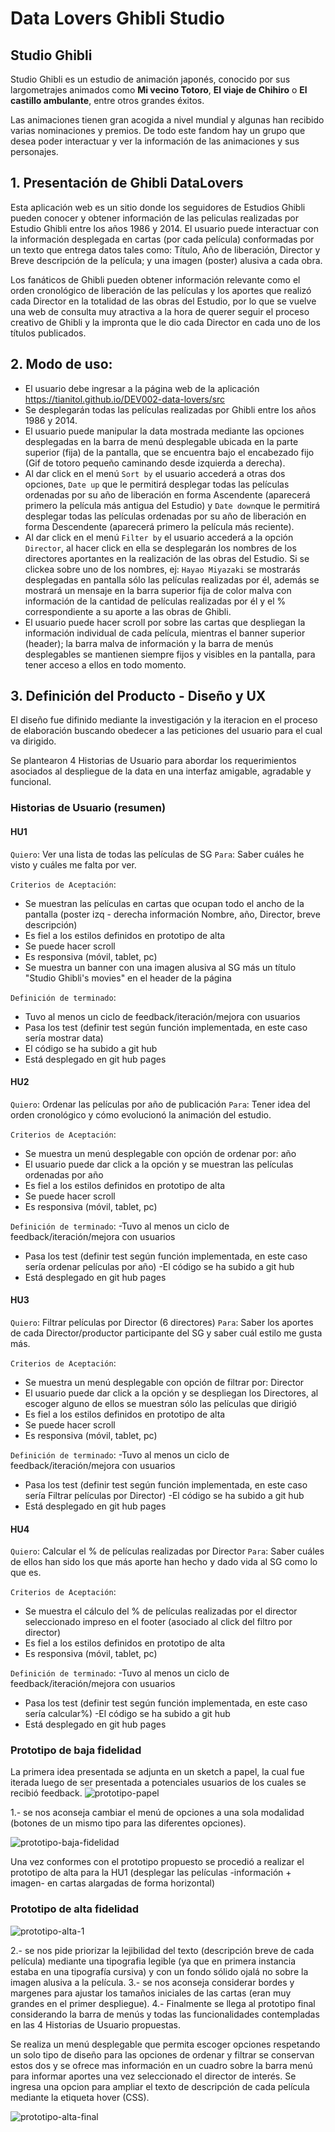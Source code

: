 # Data Lovers Ghibli Studio

## Studio Ghibli

Studio Ghibli es un estudio de animación japonés, conocido por sus largometrajes
animados como **Mi vecino Totoro**, **El viaje de Chihiro** o
**El castillo ambulante**, entre otros grandes éxitos.

Las animaciones tienen gran acogida a nivel mundial y algunas han recibido varias nominaciones y premios. De todo este fandom hay un grupo que desea poder interactuar y ver la información de las animaciones y sus personajes.


## 1. Presentación de Ghibli DataLovers

Esta aplicación web es un sitio donde los seguidores de Estudios Ghibli pueden conocer y obtener información de las peliculas realizadas por Estudio Ghibli entre los años 1986 y 2014. El usuario puede interactuar con la información desplegada en cartas (por cada película) conformadas por un texto que entrega datos tales como: Título, Año de liberación, Director y Breve descripción de la película; y una imagen (poster) alusiva a cada obra.

Los fanáticos de Ghibli pueden obtener información relevante como el orden cronológico de liberación de las películas y los aportes que realizó cada Director en la totalidad de las obras del Estudio, por lo que se vuelve una web de consulta muy atractiva a la hora de querer seguir el proceso creativo de Ghibli y la impronta que le dio cada Director en cada uno de los títulos publicados. 


## 2. Modo de uso:
* El usuario debe ingresar a la página web de la aplicación https://tianitol.github.io/DEV002-data-lovers/src
* Se desplegarán todas las películas realizadas por Ghibli entre los años 1986 y 2014.
* El usuario puede manipular la data mostrada mediante las opciones desplegadas en la barra de menú desplegable ubicada en la parte superior (fija) de la pantalla, que se encuentra bajo el encabezado fijo (Gif de totoro pequeño caminando desde izquierda a derecha).
* Al dar click en el menú `Sort by` el usuario accederá a otras dos opciones, `Date up` que le permitirá desplegar todas las películas ordenadas por su año de liberación en forma Ascendente (aparecerá primero la película más antigua del Estudio) y `Date down`que le permitirá desplegar todas las películas ordenadas por su año de liberación en forma Descendente (aparecerá primero la película más reciente).
* Al dar click en el menú `Filter by` el usuario accederá a la opción `Director`, al hacer click en ella se desplegarán los nombres de los directores aportantes en la realización de las obras del Estudio. Si se clickea sobre uno de los nombres, ej: `Hayao Miyazaki` se mostrarás desplegadas en pantalla sólo las películas realizadas por él, además se mostrará un mensaje en la barra superior fija de color malva con información de la cantidad de películas realizadas por él y el % correspondiente a su aporte a las obras de Ghibli.
* El usuario puede hacer scroll por sobre las cartas que despliegan la información individual de cada película, mientras el banner superior (header); la barra malva de información y la barra de menús desplegables se mantienen siempre fijos y visibles en la pantalla, para tener acceso a ellos en todo momento.

## 3. Definición del Producto - Diseño y UX

El diseño fue difinido mediante la investigación y la iteracion en el proceso de elaboración buscando obedecer a las peticiones del usuario para el cual va dirigido. 

Se plantearon 4 Historias de Usuario para abordar los requerimientos asociados al despliegue de la data en una interfaz amigable, agradable y funcional.

### Historias de Usuario (resumen)

#### HU1 
`Quiero`: Ver una lista de todas las películas de SG
`Para`: Saber cuáles he visto y cuáles me falta por ver.

`Criterios de Aceptación`:
- Se muestran las películas en cartas que ocupan todo el ancho de la pantalla (poster izq - derecha información Nombre, año, Director, breve descripción)
- Es fiel a los estilos definidos en prototipo de alta
- Se puede hacer scroll
- Es responsiva (móvil, tablet, pc)
- Se muestra un banner con una imagen alusiva al SG más un título "Studio Ghibli's movies" en el header de la página

`Definición de terminado`:
- Tuvo al menos un ciclo de feedback/iteración/mejora con usuarios
- Pasa los test (definir test según función implementada, en este caso sería mostrar data)
- El código se ha subido a git hub
- Está desplegado en git hub pages

#### HU2 
`Quiero`: Ordenar las películas por año de publicación
`Para`: Tener idea del orden cronológico y cómo evolucionó la animación del estudio.

`Criterios de Aceptación`:
- Se muestra un menú desplegable con opción de ordenar por: año
- El usuario puede dar click a la opción y se muestran las películas ordenadas por año
- Es fiel a los estilos definidos en prototipo de alta
- Se puede hacer scroll
- Es responsiva (móvil, tablet, pc)

`Definición de terminado`:
-Tuvo al menos un ciclo de feedback/iteración/mejora con usuarios
- Pasa los test (definir test según función implementada, en este caso sería ordenar películas por año)
-El código se ha subido a git hub
- Está desplegado en git hub pages

#### HU3 
`Quiero`: Filtrar películas por Director (6 directores)
`Para`: Saber los aportes de cada Director/productor participante del SG y saber cuál estilo me gusta más.

`Criterios de Aceptación`:
- Se muestra un menú desplegable con opción de filtrar por: Director
- El usuario puede dar click a la opción y se despliegan los Directores, al escoger alguno de ellos se muestran sólo las películas que dirigió
- Es fiel a los estilos definidos en prototipo de alta
- Se puede hacer scroll
- Es responsiva (móvil, tablet, pc)

`Definición de terminado`:
-Tuvo al menos un ciclo de feedback/iteración/mejora con usuarios
- Pasa los test (definir test según función implementada, en este caso sería Filtrar películas por Director)
-El código se ha subido a git hub
- Está desplegado en git hub pages

#### HU4 
`Quiero`: Calcular el % de películas realizadas por Director
`Para`: Saber cuáles de ellos han sido los que más aporte han hecho y dado vida al SG como lo que es.

`Criterios de Aceptación`:
- Se muestra el cálculo del % de películas realizadas por el director seleccionado impreso en el footer (asociado al click del filtro por director)
- Es fiel a los estilos definidos en prototipo de alta
- Es responsiva (móvil, tablet, pc)

`Definición de terminado`:
-Tuvo al menos un ciclo de feedback/iteración/mejora con usuarios
- Pasa los test (definir test según función implementada, en este caso sería calcular%)
-El código se ha subido a git hub
- Está desplegado en git hub pages


### Prototipo de baja fidelidad

La primera idea presentada se adjunta en un sketch a papel, la cual fue iterada luego de ser presentada a potenciales usuarios de los cuales se recibió feedback.
![prototipo-papel](/src/protopapel.jpeg)

1.- se nos aconseja cambiar el menú de opciones a una sola modalidad (botones de un mismo tipo para las diferentes opciones).

![prototipo-baja-fidelidad](/src/ProtoBaja.png)

Una vez conformes con el prototipo propuesto se procedió a realizar el prototipo de alta para la HU1 (desplegar las películas -información + imagen- en cartas alargadas de forma horizontal)

### Prototipo de alta fidelidad

![prototipo-alta-1](/src/protoAlta1.png)


2.- se nos pide priorizar la lejibilidad del texto (descripción breve de cada película) mediante una tipografia legible (ya que en primera instancia estaba en una tipografía cursiva) y con un fondo sólido ojalá no sobre la imagen alusiva a la película.
3.- se nos aconseja considerar bordes y margenes para ajustar los tamaños iniciales de las cartas (eran muy grandes en el primer despliegue).
4.- Finalmente se llega al prototipo final considerando la barra de menús y todas las funcionalidades contempladas en las 4 Historias de Usuario propuestas.

Se realiza un menú desplegable que permita escoger opciones respetando un solo tipo de diseño para las opciones de ordenar y filtrar
se conservan estos dos y se ofrece mas información en un cuadro sobre la barra menú para informar aportes una vez seleccionado el director de interés. 
Se ingresa una opcion para ampliar el texto de descripción de cada película mediante la etiqueta hover (CSS).

![prototipo-alta-final](/src/PROTODEALTA.png)



